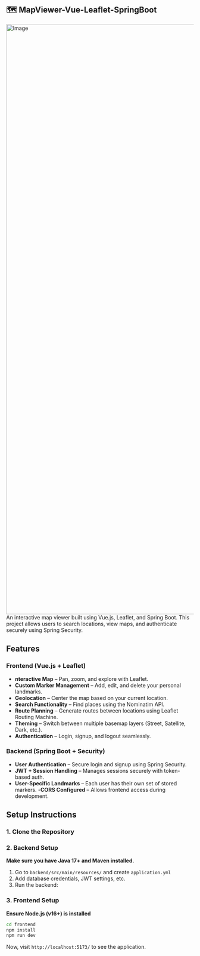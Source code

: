 ## 🗺️ MapViewer-Vue-Leaflet-SpringBoot 
<img width="1582" alt="Image" src="https://github.com/user-attachments/assets/f0bb434f-334a-4762-acfa-5bda2f9a1c92" />
An interactive map viewer built using Vue.js, Leaflet, and Spring Boot. This project allows users to search locations, view maps, and authenticate securely using Spring Security.

## Features  
### **Frontend (Vue.js + Leaflet)**  
- **nteractive Map** – Pan, zoom, and explore with Leaflet.
- **Custom Marker Management** – Add, edit, and delete your personal landmarks.
- **Geolocation** – Center the map based on your current location.
- **Search Functionality** – Find places using the Nominatim API.
- **Route Planning** – Generate routes between locations using Leaflet Routing Machine.
- **Theming** – Switch between multiple basemap layers (Street, Satellite, Dark, etc.).
- **Authentication** – Login, signup, and logout seamlessly.

### **Backend (Spring Boot + Security)**  
- **User Authentication** – Secure login and signup using Spring Security.
- **JWT + Session Handling** – Manages sessions securely with token-based auth.
- **User-Specific Landmarks** – Each user has their own set of stored markers.
-**CORS Configured** – Allows frontend access during development.


##  Setup Instructions  

### **1. Clone the Repository**

### **2. Backend  Setup**  
 **Make sure you have Java 17+ and Maven installed.**  

1. Go to `backend/src/main/resources/` and create `application.yml`
2. Add database credentials, JWT settings, etc.
3. Run the backend:

### **3. Frontend  Setup**  
 **Ensure Node.js (v16+) is installed**  
```sh
cd frontend
npm install
npm run dev
```
Now, visit `http://localhost:5173/` to see the application.

